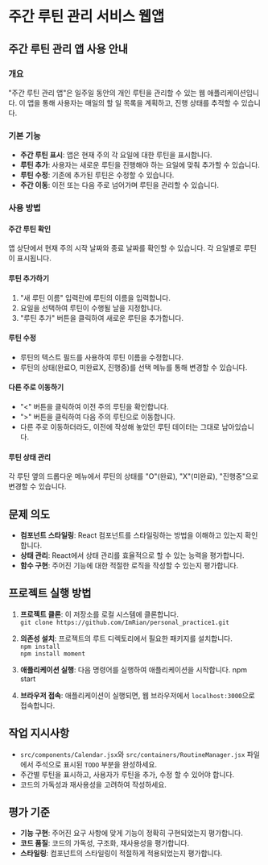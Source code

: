 # 주간 루틴 관리 서비스 웹앱

## 주간 루틴 관리 앱 사용 안내

### 개요

"주간 루틴 관리 앱"은 일주일 동안의 개인 루틴을 관리할 수 있는 웹 애플리케이션입니다. 이 앱을 통해 사용자는 매일의 할 일 목록을 계획하고, 진행 상태를 추적할 수 있습니다.

### 기본 기능

- **주간 루틴 표시**: 앱은 현재 주의 각 요일에 대한 루틴을 표시합니다.
- **루틴 추가**: 사용자는 새로운 루틴을 진행해야 하는 요일에 맞춰 추가할 수 있습니다.
- **루틴 수정**: 기존에 추가된 루틴은 수정할 수 있습니다.
- **주간 이동**: 이전 또는 다음 주로 넘어가며 루틴을 관리할 수 있습니다.

### 사용 방법

#### 주간 루틴 확인

앱 상단에서 현재 주의 시작 날짜와 종료 날짜를 확인할 수 있습니다. 각 요일별로 루틴이 표시됩니다.

#### 루틴 추가하기

1. "새 루틴 이름" 입력란에 루틴의 이름을 입력합니다.
2. 요일을 선택하여 루틴이 수행될 날을 지정합니다.
3. "루틴 추가" 버튼을 클릭하여 새로운 루틴을 추가합니다.

#### 루틴 수정

- 루틴의 텍스트 필드를 사용하여 루틴 이름을 수정합니다.
- 루틴의 상태(완료O, 미완료X, 진행중)를 선택 메뉴를 통해 변경할 수 있습니다.

#### 다른 주로 이동하기

- "<" 버튼을 클릭하여 이전 주의 루틴을 확인합니다.
- ">" 버튼을 클릭하여 다음 주의 루틴으로 이동합니다.
- 다른 주로 이동하더라도, 이전에 작성해 놓았던 루틴 데이터는 그대로 남아있습니다.

#### 루틴 상태 관리

각 루틴 옆의 드롭다운 메뉴에서 루틴의 상태를 "O"(완료), "X"(미완료), "진행중"으로 변경할 수 있습니다.

## 문제 의도

- **컴포넌트 스타일링**: React 컴포넌트를 스타일링하는 방법을 이해하고 있는지 확인합니다.
- **상태 관리**: React에서 상태 관리를 효율적으로 할 수 있는 능력을 평가합니다.
- **함수 구현**: 주어진 기능에 대한 적절한 로직을 작성할 수 있는지 평가합니다.

## 프로젝트 실행 방법

1. **프로젝트 클론**: 이 저장소를 로컬 시스템에 클론합니다.  
```git clone https://github.com/ImRian/personal_practice1.git```

2. **의존성 설치**: 프로젝트의 루트 디렉토리에서 필요한 패키지를 설치합니다.  
```npm install```  
```npm install moment```

3. **애플리케이션 실행**: 다음 명령어를 실행하여 애플리케이션을 시작합니다.
npm start

4. **브라우저 접속**: 애플리케이션이 실행되면, 웹 브라우저에서 `localhost:3000`으로 접속합니다.

## 작업 지시사항

- `src/components/Calendar.jsx`와 `src/containers/RoutineManager.jsx` 파일에서 주석으로 표시된 `TODO` 부분을 완성하세요.
- 주간별 루틴을 표시하고, 사용자가 루틴을 추가, 수정 할 수 있어야 합니다.
- 코드의 가독성과 재사용성을 고려하여 작성하세요.

## 평가 기준

- **기능 구현**: 주어진 요구 사항에 맞게 기능이 정확히 구현되었는지 평가합니다.
- **코드 품질**: 코드의 가독성, 구조화, 재사용성을 평가합니다.
- **스타일링**: 컴포넌트의 스타일링이 적절하게 적용되었는지 평가합니다.
